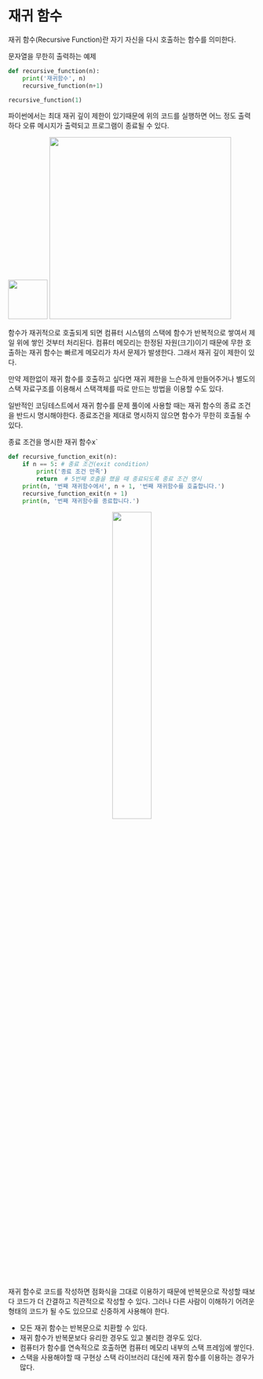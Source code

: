 # 재귀 함수

재귀 함수(Recursive Function)란 자기 자신을 다시 호출하는 함수를 의미한다.

문자열을 무한히 출력하는 예제
``` python
def recursive_function(n):
    print('재귀함수', n)
    recursive_function(n+1)

recursive_function(1)
```

파이썬에서는 최대 재귀 깊이 제한이 있기때문에 위의 코드를 실행하면 어느 정도 출력하다 오류 메시지가 출력되고 프로그램이 종료될 수 있다.

<p>
<img style="display:inline" width="80px" src="https://user-images.githubusercontent.com/53163222/128749035-d1343a1b-47ac-4d7a-81a7-978b208be346.png">
<img style="display:inline" width="370px" src="https://user-images.githubusercontent.com/53163222/128750452-d453ad64-12d2-469c-afec-c023630012dc.png">
</p>

함수가 재귀적으로 호출되게 되면 컴퓨터 시스템의 스택에 함수가 반복적으로 쌓여서 제일 위에 쌓인 것부터 처리된다.
컴퓨터 메모리는 한정된 자원(크기)이기 때문에 무한 호출하는 재귀 함수는 빠르게 메모리가 차서 문제가 발생한다. 그래서 재귀 깊이 제한이 있다.

만약 제한없이 재귀 함수를 호출하고 싶다면 재귀 제한을 느슨하게 만들어주거나 별도의 스택 자료구조를 이용해서 스택객체를 따로 만드는 방법을 이용할 수도 있다.

일반적인 코딩테스트에서 재귀 함수를 문제 풀이에 사용할 때는 재귀 함수의 종료 조건을 반드시 명시해야한다.
종료조건을 제대로 명시하지 않으면 함수가 무한히 호출될 수 있다.

종료 조건을 명시한 재귀 함수x`
``` python
def recursive_function_exit(n):
    if n == 5: # 종료 조건(exit condition)
        print('종료 조건 만족')
        return  # 5번째 호출을 했을 때 종료되도록 종료 조건 명시
    print(n, '번째 재귀함수에서', n + 1, '번째 재귀함수를 호출합니다.')
    recursive_function_exit(n + 1)
    print(n, '번째 재귀함수를 종료합니다.')
``` 

<p align="center">
<img width="40%" src="https://user-images.githubusercontent.com/53163222/128752174-cf3b2a41-f2c0-4df1-bdc1-ed3089b016b1.png">
</p>

재귀 함수로 코드를 작성하면 점화식을 그대로 이용하기 때문에 반복문으로 작성할 때보다 코드가 더 간결하고 직관적으로 작성할 수 있다.
그러나 다른 사람이 이해하기 어려운 형태의 코드가 될 수도 있으므로 신중하게 사용해야 한다.
- 모든 재귀 함수는 반복문으로 치환할 수 있다.
- 재귀 함수가 반복문보다 유리한 경우도 있고 불리한 경우도 있다.
- 컴퓨터가 함수를 연속적으로 호출하면 컴퓨터 메모리 내부의 스택 프레임에 쌓인다.
- 스택을 사용해야할 때 구현상 스택 라이브러리 대신에 재귀 함수를 이용하는 경우가 많다.


